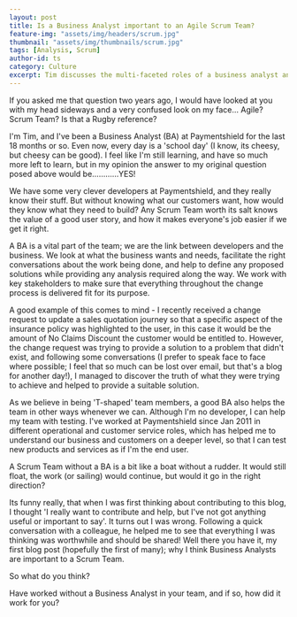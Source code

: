 ```yaml
---
layout: post
title: Is a Business Analyst important to an Agile Scrum Team?
feature-img: "assets/img/headers/scrum.jpg"
thumbnail: "assets/img/thumbnails/scrum.jpg"
tags: [Analysis, Scrum]
author-id: ts
category: Culture
excerpt: Tim discusses the multi-faceted roles of a business analyst and how good analysis can enrich our scrum teams
---
```


If you asked me that question two years ago, I would have looked at you with my head sideways and a very confused look on my face… Agile? Scrum Team? Is that a Rugby reference?

I'm Tim, and I've been a Business Analyst (BA) at Paymentshield for the last 18 months or so. Even now, every day is a 'school day' (I know, its cheesy, but cheesy can be good). I feel like I'm still learning, and have so much more left to learn, but in my opinion the answer to my original question posed above would be…………YES! 

We have some very clever developers at Paymentshield, and they really know their stuff. But without knowing what our customers want, how would they know what they need to build? Any Scrum Team worth its salt knows the value of a good user story, and how it makes everyone's job easier if we get it right.

A BA is a vital part of the team; we are the link between developers and the business. We look at what the business wants and needs, facilitate the right conversations about the work being done, and help to define any proposed solutions while providing any analysis required along the way. We work with key stakeholders to make sure that everything throughout the change process is delivered fit for its purpose.

A good example of this comes to mind - I recently received a change request to update a sales quotation journey so that a specific aspect of the insurance policy was highlighted to the user, in this case it would be the amount of No Claims Discount the customer would be entitled to. However, the change request was trying to provide a solution to a problem that didn't exist, and following some conversations (I prefer to speak face to face where possible; I feel that so much can be lost over email, but that's a blog for another day!), I managed to discover the truth of what they were trying to achieve and helped to provide a suitable solution. 

As we believe in being 'T-shaped' team members, a good BA also helps the team in other ways whenever we can. Although I'm no developer, I can help my team with testing. I've worked at Paymentshield since Jan 2011 in different operational and customer service roles, which has helped me to understand our business and customers on a deeper level, so that I can test new products and services as if I'm the end user.

A Scrum Team without a BA is a bit like a boat without a rudder. It would still float, the work (or sailing) would continue, but would it go in the right direction?

Its funny really, that when I was first thinking about contributing to this blog, I thought 'I really want to contribute and help, but I've not got anything useful or important to say'. It turns out I was wrong. Following a quick conversation with a colleague, he helped me to see that everything I was thinking was worthwhile and should be shared! 
Well there you have it, my first blog post (hopefully the first of many); why I think Business Analysts are important to a Scrum Team. 

So what do you think? 

Have worked without a Business Analyst in your team, and if so, how did it work for you?
